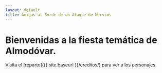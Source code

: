 ```yaml
---
layout: default
title: Amigas al Borde de un Ataque de Nervios
---
```


# Bienvenidas a la fiesta temática de Almodóvar.

Visita el [reparto]({{ site.baseurl }}/creditos/) para ver a los personajes.
